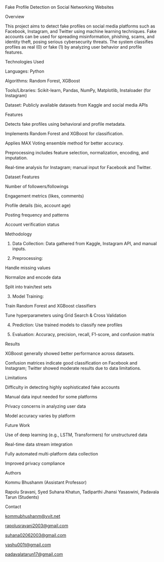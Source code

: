 

Fake Profile Detection on Social Networking Websites

Overview

This project aims to detect fake profiles on social media platforms such as Facebook, Instagram, and Twitter using machine learning techniques. Fake accounts can be used for spreading misinformation, phishing, scams, and identity theft, posing serious cybersecurity threats. The system classifies profiles as real (0) or fake (1) by analyzing user behavior and profile features.

Technologies Used

Languages: Python

Algorithms: Random Forest, XGBoost

Tools/Libraries: Scikit-learn, Pandas, NumPy, Matplotlib, Instaloader (for Instagram)

Dataset: Publicly available datasets from Kaggle and social media APIs


Features

Detects fake profiles using behavioral and profile metadata.

Implements Random Forest and XGBoost for classification.

Applies MAX Voting ensemble method for better accuracy.

Preprocessing includes feature selection, normalization, encoding, and imputation.

Real-time analysis for Instagram; manual input for Facebook and Twitter.


Dataset Features

Number of followers/followings

Engagement metrics (likes, comments)

Profile details (bio, account age)

Posting frequency and patterns

Account verification status


Methodology

1. Data Collection: Data gathered from Kaggle, Instagram API, and manual inputs.


2. Preprocessing:

Handle missing values

Normalize and encode data

Split into train/test sets



3. Model Training:

Train Random Forest and XGBoost classifiers

Tune hyperparameters using Grid Search & Cross Validation



4. Prediction: Use trained models to classify new profiles


5. Evaluation: Accuracy, precision, recall, F1-score, and confusion matrix



Results

XGBoost generally showed better performance across datasets.

Confusion matrices indicate good classification on Facebook and Instagram; Twitter showed moderate results due to data limitations.


Limitations

Difficulty in detecting highly sophisticated fake accounts

Manual data input needed for some platforms

Privacy concerns in analyzing user data

Model accuracy varies by platform


Future Work

Use of deep learning (e.g., LSTM, Transformers) for unstructured data

Real-time data stream integration

Fully automated multi-platform data collection

Improved privacy compliance


Authors

Kommu Bhushanm (Assistant Professor)

Rapolu Sravani, Syed Suhana Khatun, Tadiparthi Jhansi Yasaswini, Padavala Tarun (Students)


Contact

kommubhushanm@vvit.net

rapolusravani2003@gmail.com

suhana02062003@gmail.com

yashu001t@gmail.com

padavalatarun17@gmail.com





